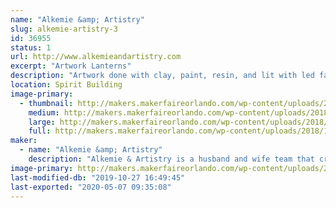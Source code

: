 ```yaml
---
name: "Alkemie &amp; Artistry"
slug: alkemie-artistry-3
id: 36955
status: 1
url: http://www.alkemieandartistry.com
excerpt: "Artwork Lanterns"
description: "Artwork done with clay, paint, resin, and lit with led fairy lights, placed inside lanterns."
location: Spirit Building
image-primary:
  - thumbnail: http://makers.makerfaireorlando.com/wp-content/uploads/2018/10/Bannersmb-150x150.jpg
    medium: http://makers.makerfaireorlando.com/wp-content/uploads/2018/10/Bannersmb-300x151.jpg
    large: http://makers.makerfaireorlando.com/wp-content/uploads/2018/10/Bannersmb-1024x516.jpg
    full: http://makers.makerfaireorlando.com/wp-content/uploads/2018/10/Bannersmb.jpg
maker:
  - name: "Alkemie &amp; Artistry"
    description: "Alkemie & Artistry is a husband and wife team that create Artwork Lanterns/"
image-primary: http://makers.makerfaireorlando.com/wp-content/uploads/2017/08/AAA-1024x814.jpg
last-modified-db: "2019-10-27 16:49:45"
last-exported: "2020-05-07 09:35:08"
---
```

